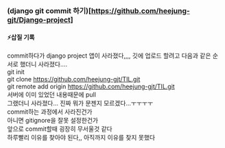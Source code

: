 ### (django git commit 하기)[https://github.com/heejung-gjt/Django-project]

#### ⚡삽질 기록    
commit하다가 django project 앱이 사라졌다,,,, 깃에 업로드 할려고 다음과 같은 순서로 했더니 사라졌다....    
git init     
git clone https://github.com/heejung-gjt/TIL.git     
git remote add origin https://github.com/heejung-gjt/TIL.git      
서버에 이미 있었던 내용때문에 pull      
그랬더니 사라졌다... 진짜 뭐가 문젠지 모르겠다...ㅜㅜㅜㅜ      
commit하는 과정에서 사라진건가      
아니면 gitignore을 잘못 설정한건가       
앞으로 commit할때 굉장히 무서울것 같다      
하루빨리 이유를 찾아야 된다,, 아직까지 이유를 찾지 못했다       
